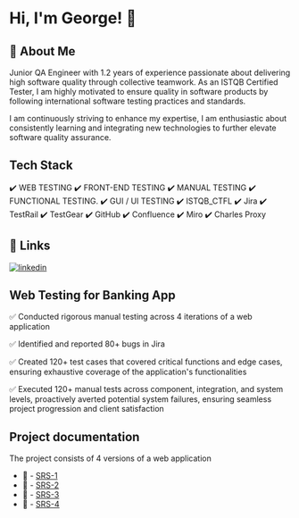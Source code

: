 # Hi, I'm George! 👋


## 🚀 About Me
Junior QA Engineer with 1.2 years of experience passionate about delivering high software quality through collective teamwork. As an ISTQB Certified Tester, I am highly motivated to ensure quality in software products by following international software testing practices and standards.

I am continuously striving to enhance my expertise, I am enthusiastic about consistently learning and integrating new technologies to further elevate software quality assurance.


## Tech Stack
✔️ WEB TESTING  ✔️ FRONT-END TESTING  ✔️ MANUAL TESTING  ✔️ FUNCTIONAL TESTING.  ✔️ GUI / UI TESTING  ✔️ ISTQB_CTFL  ✔️ Jira  ✔️ TestRail  ✔️ TestGear  ✔️ GitHub  ✔️ Confluence  ✔️ Miro  ✔️ Charles Proxy


## 🔗 Links
[![linkedin](https://img.shields.io/badge/linkedin-0A66C2?style=for-the-badge&logo=linkedin&logoColor=white)](https://www.linkedin.com/in/georgelupu/)


## Web Testing for Banking App
✅ Conducted rigorous manual testing across 4 iterations of a web application

✅ Identified and reported 80+ bugs in Jira

✅ Created 120+ test cases that covered critical functions and edge cases, ensuring exhaustive coverage of the application's functionalities

✅ Executed 120+ manual tests across component, integration, and system levels, proactively averted potential system failures, ensuring seamless project progression and client satisfaction


## Project documentation
The project consists of 4 versions of a web application

- 📄 - [SRS-1](https://github.com/GeorgeMarian01/test/blob/main/Project%20documentation/SRS-1.pdf)
- 📄 - [SRS-2](https://github.com/GeorgeMarian01/test/blob/main/Project%20documentation/SRS-2.pdf)
- 📄 - [SRS-3](https://github.com/GeorgeMarian01/test/blob/main/Project%20documentation/SRS-3.pdf)
- 📄 - [SRS-4](https://github.com/GeorgeMarian01/test/blob/main/Project%20documentation/SRS-4.pdf)
